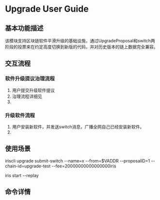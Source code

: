 # Upgrade User Guide

## 基本功能描述

该模块支持区块链软件平滑升级的基础设施，通过UpgradeProposal和switch两阶段的投票来在约定高度切换到新版的代码，并对历史版本的链上数据完全兼容。
## 交互流程

### 软件升级提议治理流程
1. 用户提交升级软件提议
2. 治理流程详细见[]()
3. 
### 升级软件流程  
1. 用户安装新软件，并发送switch消息，广播全网自己已经安装新软件。
2. 

## 使用场景

iriscli upgrade submit-switch --name=x --from=$VADDR --proposalID=1 --chain-id=upgrade-test --fee=20000000000000000iris

iris start --replay

## 命令详情